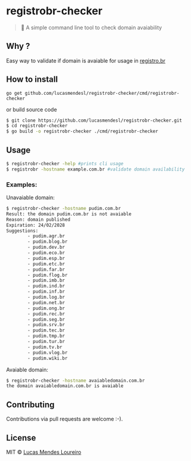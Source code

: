 # registrobr-checker
> :mag_right: A simple command line tool to check domain avaiability

## Why ?
    
Easy way to validate if domain is avaiable for usage in [registro.br](https://registro.br)

## How to install

```
go get github.com/lucasmendesl/registrobr-checker/cmd/registrobr-checker
```
or build source code

```sh
$ git clone https://github.com/lucasmendesl/registrobr-checker.git
$ cd registrobr-checker
$ go build -o registrobr-checker ./cmd/registrobr-checker
```

## Usage

```sh
$ registrobr-checker -help #prints cli usage
$ registrobr -hostname example.com.br #validate domain availability
```

### Examples:

Unavaiable domain:

```sh
$ registrobr-checker -hostname pudim.com.br
Result: the domain pudim.com.br is not avaiable
Reason: domain published
Expiration: 24/02/2028
Suggestions:
        - pudim.agr.br
        - pudim.blog.br
        - pudim.dev.br
        - pudim.eco.br
        - pudim.esp.br
        - pudim.etc.br
        - pudim.far.br
        - pudim.flog.br
        - pudim.imb.br
        - pudim.ind.br
        - pudim.inf.br
        - pudim.log.br
        - pudim.net.br
        - pudim.ong.br
        - pudim.rec.br
        - pudim.seg.br
        - pudim.srv.br
        - pudim.tec.br
        - pudim.tmp.br
        - pudim.tur.br
        - pudim.tv.br
        - pudim.vlog.br
        - pudim.wiki.br
```

Avaiable domain:

```sh
$ registrobr-checker -hostname avaiabledomain.com.br
the domain avaiabledomain.com.br is avaiable
```

## Contributing
Contributions via pull requests are welcome :-).

## License

MIT © [Lucas Mendes Loureiro](http://github.com/lucasmendesl)
